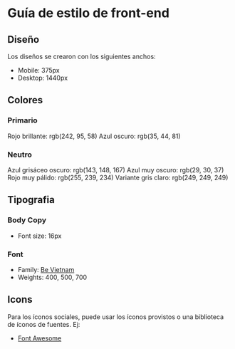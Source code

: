 # Guía de estilo de front-end

## Diseño

Los diseños se crearon con los siguientes anchos:

- Mobile: 375px
- Desktop: 1440px


## Colores

### Primario

Rojo brillante: rgb(242, 95, 58)
Azul oscuro: rgb(35, 44, 81)

### Neutro

Azul grisáceo oscuro: rgb(143, 148, 167)
Azul muy oscuro: rgb(29, 30, 37)
Rojo muy pálido: rgb(255, 239, 234)
Variante gris claro: rgb(249, 249, 249)

## Tipografia

### Body Copy

- Font size: 16px

### Font

- Family: [Be Vietnam](https://fonts.google.com/specimen/Be+Vietnam)
- Weights: 400, 500, 700

## Icons

Para los íconos sociales, puede usar los íconos provistos o una biblioteca de íconos de fuentes. Ej:

- [Font Awesome](https://fontawesome.com)
